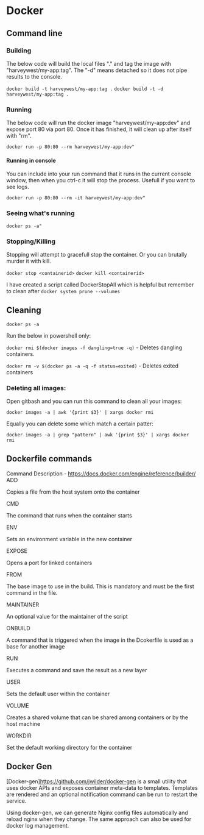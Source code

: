 # Docker

## Command line

### Building

The below code will build the local files "." and tag the image with "harveywest/my-app:tag". The "-d" means detached so it does not pipe results to the console.

`docker build -t harveywest/my-app:tag .`
`docker build -t -d harveywest/my-app:tag .`

### Running

The below code will run the docker image "harveywest/my-app:dev" and expose port 80 via port 80.
Once it has finished, it will clean up after itself with "rm".

`docker run -p 80:80 --rm harveywest/my-app:dev"`

#### Running in console

You can include into your run command that it runs in the current console window, then when you ctrl-c it will stop the process. Usefull if you want to see logs.

`docker run -p 80:80 --rm -it harveywest/my-app:dev"`

### Seeing what's running

`docker ps -a"`

### Stopping/Killing

Stopping will attempt to gracefull stop the container. Or you can brutally murder it with kill.

`docker stop <containerid>`
`docker kill <containerid>`

I have created a script called DockerStopAll which is helpful but
remember to clean after `docker system prune --volumes`

## Cleaning

`docker ps -a`

Run the below in powershell only:

`docker rmi $(docker images -f dangling=true -q)` - Deletes dangling containers.

`docker rm -v $(docker ps -a -q -f status=exited)` - Deletes exited containers

### Deleting all images:

Open gitbash and you can run this command to clean all your images:

`docker images -a | awk '{print $3}' | xargs docker rmi`

Equally you can delete some which match a certain patter:

`docker images -a | grep "pattern" | awk '{print $3}' | xargs docker rmi`

## Dockerfile commands

Command Description - <https://docs.docker.com/engine/reference/builder/>
ADD

Copies a file from the host system onto the container

CMD

The command that runs when the container starts

ENV

Sets an environment variable in the new container

EXPOSE

Opens a port for linked containers

FROM

The base image to use in the build. This is mandatory and must be the first command in the file.

MAINTAINER

An optional value for the maintainer of the script

ONBUILD

A command that is triggered when the image in the Dcokerfile is used as a base for another image

RUN

Executes a command and save the result as a new layer

USER

Sets the default user within the container

VOLUME

Creates a shared volume that can be shared among containers or by the host machine

WORKDIR

Set the default working directory for the container

## Docker Gen

[Docker-gen]<https://github.com/jwilder/docker-gen> is a small utility that uses docker APIs and exposes container meta-data to templates. Templates are rendered and an optional notification command can be run to restart the service.

Using docker-gen, we can generate Nginx config files automatically and reload nginx when they change. The same approach can also be used for docker log management.
